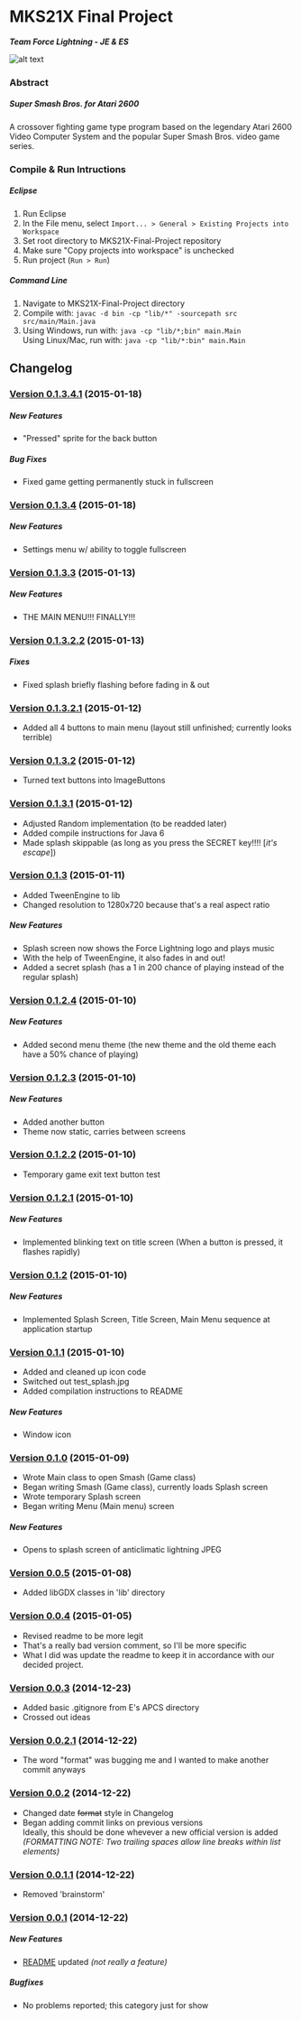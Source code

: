 # MKS21X Final Project
**_Team Force Lightning - JE & ES_**

![alt text](http://i756.photobucket.com/albums/xx204/tsuzuki31/lightning01.gif)


### Abstract
##### Super Smash Bros. for Atari 2600
A crossover fighting game type program based on the legendary Atari 2600 Video Computer System and the popular Super Smash Bros. video game series.

### Compile & Run Intructions
##### Eclipse
  1. Run Eclipse
  2. In the File menu, select `Import... > General > Existing Projects into Workspace`
  3. Set root directory to MKS21X-Final-Project repository
  4. Make sure "Copy projects into workspace" is unchecked
  5. Run project (`Run > Run`)

##### Command Line
  1. Navigate to MKS21X-Final-Project directory
  2. Compile with: `javac -d bin -cp "lib/*" -sourcepath src src/main/Main.java`
  3. Using Windows, run with: `java -cp "lib/*;bin" main.Main`  
  Using Linux/Mac, run with: `java -cp "lib/*:bin" main.Main`


## Changelog

### [Version 0.1.3.4.1]() (2015-01-18)

##### New Features
  - "Pressed" sprite for the back button

##### Bug Fixes
  - Fixed game getting permanently stuck in fullscreen

### [Version 0.1.3.4](https://github.com/backfrip/MKS21X-Final-Project/commit/495dc50221a14f4a45cb2cc8ce9d6ad01483d09f) (2015-01-18)

##### New Features
  - Settings menu w/ ability to toggle fullscreen

### [Version 0.1.3.3](https://github.com/backfrip/MKS21X-Final-Project/commit/289cbfb968cd4462774f6af2fa76a872412055f7) (2015-01-13)

##### New Features
  - THE MAIN MENU!!! FINALLY!!!

### [Version 0.1.3.2.2](https://github.com/backfrip/MKS21X-Final-Project/commit/07182e66f69bb0f7e43cae22bd05914edfc0274e) (2015-01-13)

##### Fixes
  - Fixed splash briefly flashing before fading in & out

### [Version 0.1.3.2.1](https://github.com/backfrip/MKS21X-Final-Project/commit/cb68b2582b1249c88045973ad7d267761b0dad6b) (2015-01-12)
  - Added all 4 buttons to main menu (layout still unfinished; currently looks terrible)

### [Version 0.1.3.2](https://github.com/backfrip/MKS21X-Final-Project/commit/7bd1901670f3f7925ee84adb807245380e21f75a) (2015-01-12)
  - Turned text buttons into ImageButtons

### [Version 0.1.3.1](https://github.com/backfrip/MKS21X-Final-Project/commit/dee9063deeb3b3a5f87b99e1337fa9843809ca60) (2015-01-12)
  - Adjusted Random implementation (to be readded later)
  - Added compile instructions for Java 6
  - Made splash skippable (as long as you press the SECRET key!!!! [*it's escape*])

### [Version 0.1.3](https://github.com/backfrip/MKS21X-Final-Project/commit/02f8df22b6b9563775528f14b8e7cf44a858384a) (2015-01-11)
  - Added TweenEngine to lib
  - Changed resolution to 1280x720 because that's a real aspect ratio

##### New Features
  - Splash screen now shows the Force Lightning logo and plays music
  - With the help of TweenEngine, it also fades in and out!
  - Added a secret splash (has a 1 in 200 chance of playing instead of the regular splash)

### [Version 0.1.2.4](https://github.com/backfrip/MKS21X-Final-Project/commit/b342dbae20d4e3d3c4e7ff590aba1fc631b706a6) (2015-01-10)

##### New Features
  - Added second menu theme (the new theme and the old theme each have a 50% chance of playing)

### [Version 0.1.2.3](https://github.com/backfrip/MKS21X-Final-Project/commit/824ef43d18ffd285f5f5e420447ee43fbb27fe15) (2015-01-10)

##### New Features
  - Added another button
  - Theme now static, carries between screens

### [Version 0.1.2.2](https://github.com/backfrip/MKS21X-Final-Project/commit/191670ba7a643c5a4e2c071fed24c4abee2a6d66) (2015-01-10)
  - Temporary game exit text button test 

### [Version 0.1.2.1](https://github.com/backfrip/MKS21X-Final-Project/commit/196561b86721f34f38bcc434bd2becf5fd78c69c) (2015-01-10)

##### New Features
  - Implemented blinking text on title screen (When a button is pressed, it flashes rapidly)

### [Version 0.1.2](https://github.com/backfrip/MKS21X-Final-Project/commit/d378261cf6fc71dba763e795e78cf2fd3753f043) (2015-01-10)

##### New Features
  - Implemented Splash Screen, Title Screen, Main Menu sequence at application startup

### [Version 0.1.1](https://github.com/backfrip/MKS21X-Final-Project/commit/dd943d68f564bad83cc5ebe4f8ae6b3065678292) (2015-01-10)
  - Added and cleaned up icon code
  - Switched out test_splash.jpg
  - Added compilation instructions to README

##### New Features
  - Window icon

### [Version 0.1.0](https://github.com/backfrip/MKS21X-Final-Project/commit/9135c2b299fd3b94ebcdbacf50b90805b78bc37c) (2015-01-09)
  - Wrote Main class to open Smash (Game class)
  - Began writing Smash (Game class), currently loads Splash screen
  - Wrote temporary Splash screen
  - Began writing Menu (Main menu) screen

##### New Features
  - Opens to splash screen of anticlimatic lightning JPEG

### [Version 0.0.5](https://github.com/backfrip/MKS21X-Final-Project/commit/8d0ef165126a7f37c35f1a590da2deb4f1826309) (2015-01-08)
  - Added libGDX classes in 'lib' directory

### [Version 0.0.4](https://github.com/backfrip/MKS21X-Final-Project/commit/195a567ed93dc07dfc37ddac274189eb693c5c04) (2015-01-05)
  - Revised readme to be more legit
  - That's a really bad version comment, so I'll be more specific
  - What I did was update the readme to keep it in accordance with our decided project. 

### [Version 0.0.3](https://github.com/backfrip/MKS21X-Final-Project/commit/38d7fbbf9e4014e987aaaed95ad5cd885b255948) (2014-12-23)
  - Added basic .gitignore from E's APCS directory
  - Crossed out ideas

### [Version 0.0.2.1](https://github.com/backfrip/MKS21X-Final-Project/commit/15df200cd690d200ae1cc20fe3cd80e8bdadc5b6) (2014-12-22)
  - The word "format" was bugging me and I wanted to make another commit anyways

### [Version 0.0.2](https://github.com/backfrip/MKS21X-Final-Project/commit/7b5023ac461ca9d7c9e6357520921f2d0307a9d5) (2014-12-22)
  - Changed date ~~format~~ style in Changelog
  - Began adding commit links on previous versions  
    Ideally, this should be done whevever a new official version is added  
    _(FORMATTING NOTE: Two trailing spaces allow line breaks within list elements)_

### [Version 0.0.1.1](https://github.com/backfrip/MKS21X-Final-Project/commit/50b2475dd54e154fd75b9c9cf949b935a2546642) (2014-12-22)
  - Removed 'brainstorm'

### [Version 0.0.1](https://github.com/backfrip/MKS21X-Final-Project/commit/bb974cf5a54ec30eb16460d5ee0751c9a0eb74c3) (2014-12-22)

##### New Features
  - [README](README.md) updated *(not really a feature)*

##### Bugfixes
  - No problems reported; this category just for show
